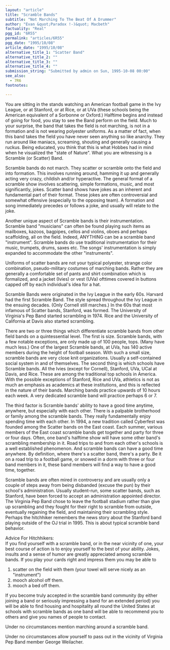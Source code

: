 ```yaml
---
layout: "article"
title: "Scramble Bands"
subtitle: "Not Marching To The Beat Of A Drummer"
author: "Evan &quot;Paradox !-)&quot; Macbeth"
factuality: "Real"
pgg_id: "6R55"
permalink: "articles/6R55"
pgg_date: "1995/10/08"
article_date: "1995/10/08"
alternative_title_1: "Scatter Band"
alternative_title_2: ""
alternative_title_3: ""
alternative_title_4: ""
submission_string: "Submitted by admin on Sun, 1995-10-08 00:00"
see_also:
  - 7R6
footnotes: 

---
```

<div>
<p>You are sitting in the stands watching an American football game in the Ivy League, or at Stanford, or at Rice, or at UVa (these schools being the American equivalent of a Sorbonne or Oxford.) Halftime begins and instead of going for food, you stay to see the Band perform on the field. Much to your surprise, the band that takes the field is not marching, is not in a formation and is not wearing polyester uniforms. As a matter of fact, when this band takes the field you have never seen anything so like anarchy. They run around like maniacs, screaming, shouting and generally causing a ruckus. Being educated, you think that this is what Hobbes had in mind when he visualized the "state of Nature". What you are witnessing is a Scramble (or Scatter) Band.</p>
<p>Scramble bands do not march. They scatter or scramble onto the field and into formation. This involves running around, hamming it up and generally acting very crazy, childish and/or hyperactive. The general format of a scramble show involves scattering, simple formations, music, and most significantly, jokes. Scatter band shows have jokes as an inherent and fundamental part of their format. These jokes are often controversial and somewhat offensive (especially to the opposing team). A formation and song immediately precedes or follows a joke, and usually will relate to the joke.</p>
<p>Another unique aspect of Scramble bands is their instrumentation. Scramble band "musicians" can often be found playing such items as mailboxes, kazoos, bagpipes, cellos and violins, oboes and perhaps scaffolding, all on the field. Indeed, ANYTHING can be a scramble band "instrument". Scramble bands do use traditional instrumentation for their music, trumpets, drums, saxes etc. The songs' instrumentation is simply expanded to accommodate the other "instruments".</p>
<p>Uniforms of scatter bands are not your typical polyester, strange color combination, pseudo-military costumes of marching bands. Rather they are generally a comfortable set of pants and shirt combination which is formalized, and a jacket (Ivies) or vest (UVa) ofttimes covered in buttons capped off by each individual's idea for a hat.</p>
<p>Scramble Bands were originated in the Ivy League in the early 60s. Harvard had the first Scramble Band. The style spread throughout the Ivy League in the ensuing decades. (Only Cornell still marches.) In the 60s that most infamous of Scatter bands, Stanford, was formed. The University of Virginia's Pep Band started scrambling in 1974. Rice and the University of California at Davis also started scrambling.</p>
<p>There are two or three things which differentiate scramble bands from other field bands on a quintessential level. The first is size. Scramble bands, with a few notable exceptions, are only made up of 100 people, tops. (Many have much less.) One of the largest Scramble bands, at UVa, has 140 active members during the height of football season. With such a small size, scramble bands are very close knit organizations. Usually a self-contained social system in and of themselves. The second thing is which schools have Scramble bands. All the Ivies (except for Cornell), Stanford, UVa, UCal at Davis, and Rice. These are among the traditional top schools in America. With the possible exceptions of Stanford, Rice and UVa, athletics is not as much an emphasis as academics at these institutions, and this is reflected in the nature of their bands. Marching bands practice upwards of 10 hours each week. A very dedicated scramble band will practice perhaps 6 or 7.</p>
<p>The third factor is Scramble bands' ability to have a good time anytime, anywhere, but especially with each other. There is a palpable brotherhood or family among the scramble bands. They really fundamentally enjoy spending time with each other. In 1994, a new tradition called Cyberfest was founded among the Scatter bands on the East coast. Each summer, various members of the East coast scramble bands get together and party for three or four days. Often, one band's halftime show will have some other band's scrambling membership in it. Road trips to and from each other's schools is a well established phenomenon. And scramble bands can have a good time anywhere. By definition, where there's a scatter band, there's a party. Be it on a road trip to a football game, or snowed in a dorm with three or four band members in it, these band members will find a way to have a good time, together.</p>
<p>Scramble bands are often mired in controversy and are usually only a couple of steps away from being disbanded (excuse the pun) by their school's administration. Usually student-run, some scatter bands, such as Stanford, have been forced to accept an administration appointed director. The Virginia Pep Band chose to leave the football stadium rather than give up scrambling and they fought for their right to scramble from outside, eventually regaining the field, and maintaining their scrambling style. Perhaps the hitchhiker remembers the news story about the Stanford band playing outside of the OJ trial in 1995. This is about typical scramble band behavior.</p>
<p>Advice For Hitchhikers:<br>
If you find yourself with a scramble band, or in the near vicinity of one, your best course of action is to enjoy yourself to the best of your ability. Jokes, insults and a sense of humor are greatly appreciated among scramble bands. If you play your cards right and impress them you may be able to</p>
<ol>
<li value="1">scatter on the field with them (your towel will serve nicely as an "instrument")</li>
<li value="2">mooch alcohol off them.</li>
<li value="3">mooch a bed off them.</li>
</ol>
<p>If you become truly accepted in the scramble band community (by either joining a band or seriously impressing a band for an extended period) you will be able to find housing and hospitality all round the United States at schools with scramble bands as one band will be able to recommend you to others and give you names of people to contact.</p>
<p>Under no circumstances mention marching around a scramble band.</p>
<p>Under no circumstances allow yourself to pass out in the vicinity of Virginia Pep Band member George Weilacher.</p>
</div>
